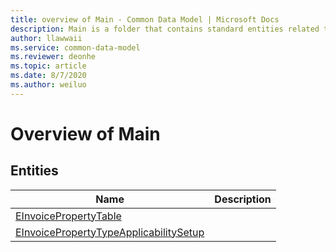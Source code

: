 ```yaml
---
title: overview of Main - Common Data Model | Microsoft Docs
description: Main is a folder that contains standard entities related to the Common Data Model.
author: llawwaii
ms.service: common-data-model
ms.reviewer: deonhe
ms.topic: article
ms.date: 8/7/2020
ms.author: weiluo
---
```


# Overview of Main


## Entities

|Name|Description|
|---|---|
|[EInvoicePropertyTable](EInvoicePropertyTable.md)||
|[EInvoicePropertyTypeApplicabilitySetup](EInvoicePropertyTypeApplicabilitySetup.md)||
